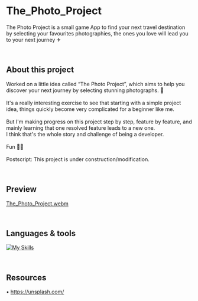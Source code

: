# The_Photo_Project

The Photo Project is a small game App to find your next travel destination by selecting your favourites photographies,
the ones you love will lead you to your next journey ✈

<br />

## About this project
Worked on a little idea called “The Photo Project”, which aims to help you discover your next journey by selecting stunning photographs. 📸
<br /><br />
It's a really interesting exercise to see that starting with a simple project idea, things quickly become very complicated for a beginner like me.
<br /><br />
But I'm making progress on this project step by step, feature by feature, and mainly learning that one resolved feature leads to a new one.
<br />
I think that's the whole story and challenge of being a developer.
<br /><br />
Fun 🖖🏼
<br /><br />
Postscript: This project is under construction/modification.

<br />

## Preview

[The_Photo_Project.webm](https://user-images.githubusercontent.com/102388803/216827014-f6334dda-1196-4f10-a433-d8def7dd1e0d.webm)
  
<br />

## Languages & tools


[![My Skills](https://skillicons.dev/icons?i=js,html,css,vscode,ai,github,git)](https://skillicons.dev)

<br />

## Resources 

• https://unsplash.com/





